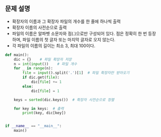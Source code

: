 ## 문제 설명
- 확장자의 이름과 그 확장자 파일의 개수를 한 줄에 하나씩 출력
- 확장자 이름의 사전순으로 출력
- 파일의 이름은 알파벳 소문자와 점(.)으로만 구성되어 있다. 점은 정확히 한 번 등장하며, 파일 이름의 첫 글자 또는 마지막 글자로 오지 않는다.
- 각 파일의 이름의 길이는 최소 $3$, 최대 $100$이다.

``` python
def main():
    dic = {}    # 파일 확장자 저장
    n = int(input())    # 파일 개수
    for _ in range(n):
        file = input().split('.')[1]  # 파일 확장자만 받아오기
        if dic.get(file):
            dic[file] += 1
        else:
            dic[file] = 1

    keys = sorted(dic.keys())  # 확장자 사전순으로 정렬

    for key in keys:  # 출력
        print(key, dic[key])


if __name__ == "__main__":
    main()

```